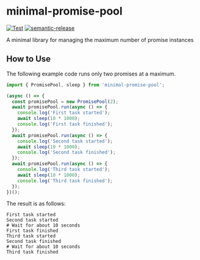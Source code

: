 # minimal-promise-pool

[![Test](https://github.com/WillBooster/minimal-promise-pool/actions/workflows/test.yml/badge.svg)](https://github.com/WillBooster/minimal-promise-pool/actions/workflows/test.yml)
[![semantic-release](https://img.shields.io/badge/%20%20%F0%9F%93%A6%F0%9F%9A%80-semantic--release-e10079.svg)](https://github.com/semantic-release/semantic-release)

A minimal library for managing the maximum number of promise instances

## How to Use

The following example code runs only two promises at a maximum.

```ts
import { PromisePool, sleep } from 'minimal-promise-pool';

(async () => {
  const promisePool = new PromisePool(2);
  await promisePool.run(async () => {
    console.log('First task started');
    await sleep(10 * 1000);
    console.log('First task finished');
  });
  await promisePool.run(async () => {
    console.log('Second task started');
    await sleep(10 * 1000);
    console.log('Second task finished');
  });
  await promisePool.run(async () => {
    console.log('Third task started');
    await sleep(10 * 1000);
    console.log('Third task finished');
  });
})();
```

The result is as follows:

```
First task started
Second task started
# Wait for about 10 seconds
First task finished
Third task started
Second task finished
# Wait for about 10 seconds
Third task finished
```
